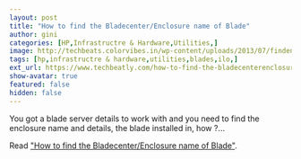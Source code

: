 ```yaml
---
layout: post
title: "How to find the Bladecenter/Enclosure name of Blade"
author: gini
categories: [HP,Infrastructre & Hardware,Utilities,]
image: http://techbeats.colorvibes.in/wp-content/uploads/2013/07/findenclosurename.png
tags: [hp,infrastructre & hardware,utilities,blades,ilo,]
ext_url: https://www.techbeatly.com/how-to-find-the-bladecenterenclosure-name-of-blade/
show-avatar: true
featured: false
hidden: false
---
```


You got a blade server details to work with and you need to find the enclosure name and details, the blade installed in, how ?...

Read ["How to find the Bladecenter/Enclosure name of Blade"](https://www.techbeatly.com/how-to-find-the-bladecenterenclosure-name-of-blade/).